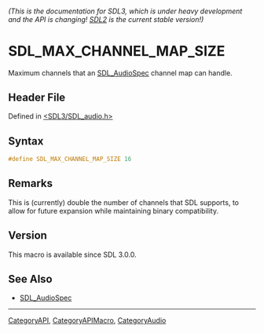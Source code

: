 ###### (This is the documentation for SDL3, which is under heavy development and the API is changing! [SDL2](https://wiki.libsdl.org/SDL2/) is the current stable version!)
# SDL_MAX_CHANNEL_MAP_SIZE

Maximum channels that an [SDL_AudioSpec](SDL_AudioSpec) channel map can handle.

## Header File

Defined in [<SDL3/SDL_audio.h>](https://github.com/libsdl-org/SDL/blob/main/include/SDL3/SDL_audio.h)

## Syntax

```c
#define SDL_MAX_CHANNEL_MAP_SIZE 16
```

## Remarks

This is (currently) double the number of channels that SDL supports, to
allow for future expansion while maintaining binary compatibility.

## Version

This macro is available since SDL 3.0.0.

## See Also

- [SDL_AudioSpec](SDL_AudioSpec)

----
[CategoryAPI](CategoryAPI), [CategoryAPIMacro](CategoryAPIMacro), [CategoryAudio](CategoryAudio)

